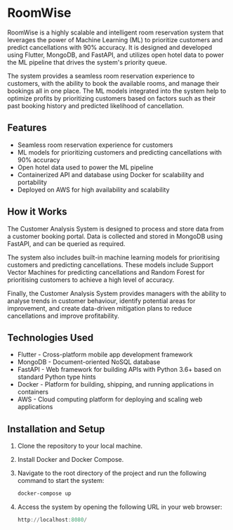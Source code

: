 # RoomWise

RoomWise is a highly scalable and intelligent room reservation system that leverages the power of Machine Learning (ML) to prioritize customers and predict cancellations with 90% accuracy. It is designed and developed using Flutter, MongoDB, and FastAPI, and utilizes open hotel data to power the ML pipeline that drives the system's priority queue.

The system provides a seamless room reservation experience to customers, with the ability to book the available rooms, and manage their bookings all in one place. The ML models integrated into the system help to optimize profits by prioritizing customers based on factors such as their past booking history and predicted likelihood of cancellation.

## Features

- Seamless room reservation experience for customers
- ML models for prioritizing customers and predicting cancellations with 90% accuracy
- Open hotel data used to power the ML pipeline
- Containerized API and database using Docker for scalability and portability
- Deployed on AWS for high availability and scalability

## How it Works

The Customer Analysis System is designed to process and store data from a customer booking portal. Data is collected and stored in MongoDB using FastAPI, and can be queried as required.

The system also includes built-in machine learning models for prioritising customers and predicting cancellations. These models include Support Vector Machines for predicting cancellations and Random Forest for prioritising customers to achieve a high level of accuracy.

Finally, the Customer Analysis System provides managers with the ability to analyse trends in customer behaviour, identify potential areas for improvement, and create data-driven mitigation plans to reduce cancellations and improve profitability.

## Technologies Used

- Flutter - Cross-platform mobile app development framework
- MongoDB - Document-oriented NoSQL database
- FastAPI - Web framework for building APIs with Python 3.6+ based on standard Python type hints
- Docker - Platform for building, shipping, and running applications in containers
- AWS - Cloud computing platform for deploying and scaling web applications

## Installation and Setup

1. Clone the repository to your local machine.
2. Install Docker and Docker Compose.
3. Navigate to the root directory of the project and run the following command to start the system:

    ```powershell
    docker-compose up
    ```

4. Access the system by opening the following URL in your web browser:

    ```powershell
    http://localhost:8080/
    ```